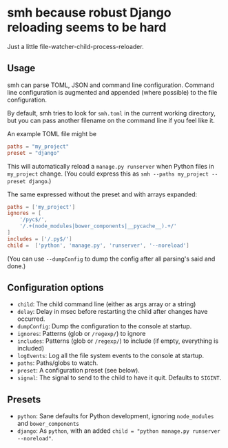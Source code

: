 # smh because robust Django reloading seems to be hard

Just a little file-watcher-child-process-reloader.

## Usage

smh can parse TOML, JSON and command line configuration.
Command line configuration is augmented and appended (where possible)
to the file configuration.

By default, smh tries to look for `smh.toml` in the current working directory,
but you can pass another filename on the command line if you feel like it.

An example TOML file might be

```toml
paths = "my_project"
preset = "django"
```

This will automatically reload a `manage.py runserver` when Python files in
`my_project` change.
(You could express this as `smh --paths my_project --preset django`.)

The same expressed without the preset and with arrays expanded:

```toml
paths = ['my_project']
ignores = [
	'/pyc$/',
	'/.+(node_modules|bower_components|__pycache__).+/'
]
includes = ['/.py$/']
child =  ['python', 'manage.py', 'runserver', '--noreload']
```

(You can use `--dumpConfig` to dump the config after all parsing's said and done.)

## Configuration options

* `child`: The child command line (either as args array or a string)
* `delay`: Delay in msec before restarting the child after changes have occurred.
* `dumpConfig`: Dump the configuration to the console at startup.
* `ignores`: Patterns (glob or `/regexp/`) to ignore 
* `includes`: Patterns (glob or `/regexp/`) to include (if empty, everything is included)
* `logEvents`: Log all the file system events to the console at startup.
* `paths`: Paths/globs to watch.
* `preset`: A configuration preset (see below).
* `signal`: The signal to send to the child to have it quit. Defaults to `SIGINT`.

## Presets

* `python`: Sane defaults for Python development, ignoring `node_modules` and `bower_components`
* `django`: As `python`, with an added `child = "python manage.py runserver --noreload"`.
